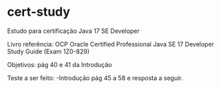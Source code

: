 # cert-study
Estudo para certificação Java 17 SE Developer

Livro referência: OCP Oracle Certified Professional Java SE 17 Developer Study Guide (Exam 1Z0-829)

Objetivos: pág 40 e 41 da Introdução 

Teste a ser feito:
-Introdução pág 45 a 58 e resposta a seguir.
